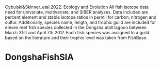 Cybulski&Skinner_etal.2022. Ecology and Evolution
All fish isotope data need for univariate, multivariate, and SIBER analyses. Data included are percent element and stable isotope ratios in permil for carbon, nitrogen and sulfur. Additionally, species name, length, and trophic guild are included for eleven reef fish species collected in the Dongsha atoll lagoon between March 31st and April 7th 2017. Each fish species was assigned to a guild based on the literature and their trophic level was taken from FishBase.

# DongshaFishSIA
